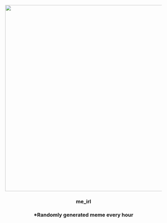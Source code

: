 <p align="center">
        <img src="https://i.redd.it/jv6qx5wylhm91.jpg" width="600" height="600">
        </p>
        <h3 align="center">me_irl</h3>
        <h3 align="center">*Randomly generated meme every hour</h3>
    